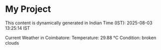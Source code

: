 # My Project

This content is dynamically generated in Indian Time (IST): 2025-08-03 13:25:14 IST


Current Weather in Coimbatore:
Temperature: 29.88 °C
Condition: broken clouds
